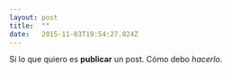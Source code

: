 ```yaml
---
layout: post 
title:  "" 
date:   2015-11-03T19:54:27.824Z 
---
```


<div>Si lo que quiero es&nbsp;<strong>publicar</strong>&nbsp;un post. Cómo debo&nbsp;<em>hacerlo</em>.</div>